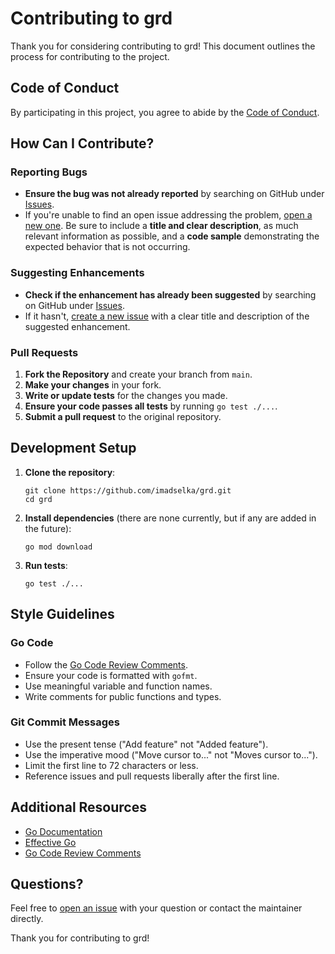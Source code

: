 # Contributing to grd

Thank you for considering contributing to grd! This document outlines the process for contributing to the project.

## Code of Conduct

By participating in this project, you agree to abide by the [Code of Conduct](CODE_OF_CONDUCT.md).

## How Can I Contribute?

### Reporting Bugs

- **Ensure the bug was not already reported** by searching on GitHub under [Issues](https://github.com/imadselka/grd/issues).
- If you're unable to find an open issue addressing the problem, [open a new one](https://github.com/imadselka/grd/issues/new). Be sure to include a **title and clear description**, as much relevant information as possible, and a **code sample** demonstrating the expected behavior that is not occurring.

### Suggesting Enhancements

- **Check if the enhancement has already been suggested** by searching on GitHub under [Issues](https://github.com/imadselka/grd/issues).
- If it hasn't, [create a new issue](https://github.com/imadselka/grd/issues/new) with a clear title and description of the suggested enhancement.

### Pull Requests

1. **Fork the Repository** and create your branch from `main`.
2. **Make your changes** in your fork.
3. **Write or update tests** for the changes you made.
4. **Ensure your code passes all tests** by running `go test ./...`.
5. **Submit a pull request** to the original repository.

## Development Setup

1. **Clone the repository**:
   ```
   git clone https://github.com/imadselka/grd.git
   cd grd
   ```

2. **Install dependencies** (there are none currently, but if any are added in the future):
   ```
   go mod download
   ```

3. **Run tests**:
   ```
   go test ./...
   ```

## Style Guidelines

### Go Code

- Follow the [Go Code Review Comments](https://github.com/golang/go/wiki/CodeReviewComments).
- Ensure your code is formatted with `gofmt`.
- Use meaningful variable and function names.
- Write comments for public functions and types.

### Git Commit Messages

- Use the present tense ("Add feature" not "Added feature").
- Use the imperative mood ("Move cursor to..." not "Moves cursor to...").
- Limit the first line to 72 characters or less.
- Reference issues and pull requests liberally after the first line.

## Additional Resources

- [Go Documentation](https://golang.org/doc/)
- [Effective Go](https://golang.org/doc/effective_go.html)
- [Go Code Review Comments](https://github.com/golang/go/wiki/CodeReviewComments)

## Questions?

Feel free to [open an issue](https://github.com/imadselka/grd/issues/new) with your question or contact the maintainer directly.

Thank you for contributing to grd!
